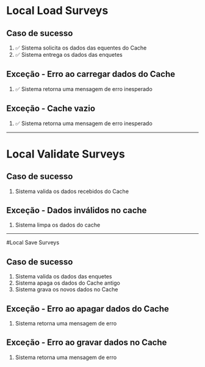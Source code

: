 # Local Load Surveys

## Caso de sucesso
1. ✅ Sistema solicita os dados das equentes do Cache
2. ✅ Sistema entrega os dados das enquetes

## Exceção - Erro ao carregar dados do Cache
1. ✅ Sistema retorna uma mensagem de erro inesperado

## Exceção - Cache vazio
1. ✅ Sistema retorna uma mensagem de erro inesperado

---

# Local Validate Surveys

## Caso de sucesso
1. Sistema valida os dados recebidos do Cache

## Exceção - Dados inválidos no cache
1. Sistema limpa os dados do cache

---

#Local Save Surveys

## Caso de sucesso
1. Sistema valida os dados das enquetes
2. Sistema apaga os dados do Cache antigo
3. Sistema grava os novos dados no Cache

## Exceção - Erro ao apagar dados do Cache
1. Sistema retorna uma mensagem de erro

## Exceção - Erro ao gravar dados no Cache
1. Sistema retorna uma mensagem de erro